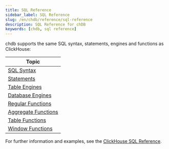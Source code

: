 ```yaml
---
title: SQL Reference
sidebar_label: SQL Reference
slug: /en/chdb/reference/sql-reference
description: SQL Reference for chDB
keywords: [chdb, sql reference]
---
```


chdb supports the same SQL syntax, statements, engines and functions as ClickHouse:

| Topic                                                             |
|-------------------------------------------------------------------|
| [SQL Syntax](/docs/en/sql-reference/syntax)                       |
| [Statements](/docs/en/sql-reference/statements)                   |
| [Table Engines](/docs/en/engines/table-engines)                   |
| [Database Engines](/docs/en/engines/database-engines)             |
| [Regular Functions](/docs/en/sql-reference/functions)             |
| [Aggregate Functions](/docs/en/sql-reference/aggregate-functions) |
| [Table Functions](/docs/en/sql-reference/table-functions)         |
| [Window Functions](/docs/en/sql-reference/window-functions)       |

For further information and examples, see the [ClickHouse SQL Reference](/docs/en/sql-reference).